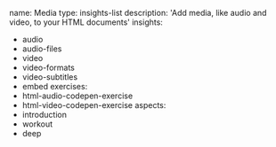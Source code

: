 name: Media
type: insights-list
description: 'Add media, like audio and video, to your HTML documents'
insights:
  - audio
  - audio-files
  - video
  - video-formats
  - video-subtitles
  - embed
exercises:
  - html-audio-codepen-exercise
  - html-video-codepen-exercise
aspects:
  - introduction
  - workout
  - deep
 
